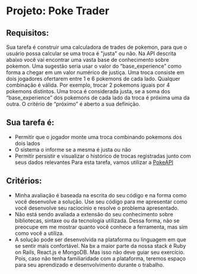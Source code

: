 # Projeto: Poke Trader

## Requisitos:
Sua tarefa é construir uma calculadora de trades de pokemon, para que o usuário possa calcular se
uma troca é "justa" ou não. Na API descrita abaixo você vai encontrar uma vasta base de
conhecimento sobre pokemon. Uma sugestão seria usar o valor do “base_experience” como forma a
chegar em um valor numérico de justiça.
Uma troca consiste em dois jogadores ofertarem entre 1 e 6 pokemons de cada lado. Qualquer
combinação é válida. Por exemplo, trocar 2 pokemons iguais por 4 pokemons distintos.
Uma troca é considerada justa, se a soma dos “base_experience” dos pokemons de cada lado da
troca é próxima uma da outra. O critério de “próximo” é aberto a sua definição.

## Sua tarefa é:
- Permitir que o jogador monte uma troca combinando pokemons dos dois lados
- O sistema o informe se a mesma é justa ou não
- Permitir persistir e visualizar o histórico de trocas registradas junto com seus dados
relevantes
Para esta tarefa, vamos utilizar a [PokeAPI](https://pokeapi.co/docs/v2)

## Critérios:
- Minha avaliação é baseada na escrita do seu código e na forma como você desenvolve a
solução. Use seu código para me apresentar como você desenvolve seu raciocínio e resolve
o problema apresentado.
- Não está sendo avaliada a extensão do seu conhecimento sobre bibliotecas, sintaxe ou da
tecnologia utilizada. Dessa forma, não se preocupe em me mostrar quanto você conhece a
ferramenta, mas sim como você a utiliza.
- A solução pode ser desenvolvida na plataforma ou linguagem em que se sentir mais
confortável. Na bx a maior parte da nossa stack é Ruby on Rails, React.js e MongoDB. Mas
isso não deve guiar seu exercício. Pois, caso não tenha familiaridade com a plataforma,
teremos espaço para seu aprendizado e desenvolvimento durante o trabalho.